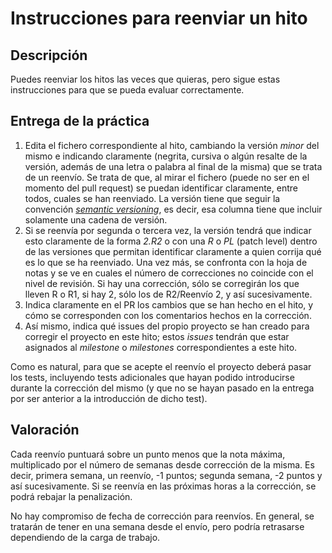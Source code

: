 # Instrucciones para reenviar un hito

## Descripción

Puedes reenviar los hitos las veces que quieras, pero sigue estas
instrucciones para que se pueda evaluar correctamente.

## Entrega de la práctica

1. Edita el fichero correspondiente al hito, cambiando la versión
   *minor* del mismo e indicando claramente (negrita, cursiva o algún
   resalte de la versión, además de una letra o palabra al final de la
   misma) que se trata de un reenvío. Se trata de que, al mirar el
   fichero (puede no ser en el momento del pull request) se puedan
   identificar claramente, entre todos, cuales se han reenviado. La
   versión tiene que seguir la
   convención [*semantic versioning*](https://semver.org/), es decir,
   esa columna tiene que incluir solamente una cadena de versión.
2. Si se reenvía por segunda o tercera vez, la versión tendrá que
   indicar esto claramente de la forma *2.R2* o con una *R* o *PL*
   (patch level) dentro de las versiones que permitan identificar
   claramente a quien corrija qué es lo que se ha reenviado. Una vez
   más, se confronta con la hoja de notas y se ve en cuales el número
   de correcciones no coincide con el nivel de revisión. Si hay una
   corrección, sólo se corregirán los que lleven R o R1, si hay 2,
   sólo los de R2/Reenvío 2, y así sucesivamente.
3. Indica claramente en el PR los cambios que se han hecho en el hito,
   y cómo se corresponden con los comentarios hechos en la corrección.
4. Así mismo, indica qué issues del propio proyecto se han creado para
   corregir el proyecto en este hito; estos *issues* tendrán que estar
   asignados al *milestone* o *milestones* correspondientes a este
   hito.

Como es natural, para que se acepte el reenvío el proyecto deberá
pasar los tests, incluyendo tests adicionales que hayan podido
introducirse durante la corrección del mismo (y que no se hayan pasado
en la entrega por ser anterior a la introducción de dicho test).

## Valoración

Cada reenvío puntuará sobre un punto menos que la nota máxima,
multiplicado por el número de semanas desde corrección de la misma. Es
decir, primera semana, un reenvío, -1 puntos; segunda semana, -2
puntos y así sucesivamente. Si se reenvía en las próximas horas a la
corrección, se podrá rebajar la penalización.

No hay compromiso de fecha de corrección para reenvíos. En general, se
tratarán de tener en una semana desde el envío, pero podría retrasarse
dependiendo de la carga de trabajo.
